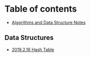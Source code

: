 # Table of contents

* [Algorithms and Data Structure Notes](README.md)

## Data Structures

* [2019.2.16 Hash Table](data-structures/2019.2.16-hash-table.md)

